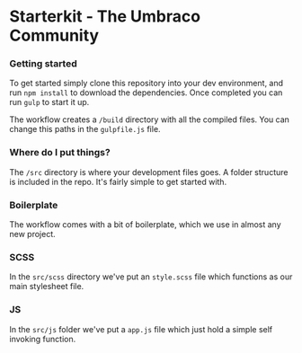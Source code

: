 # Starterkit - The Umbraco Community


### Getting started
To get started simply clone this repository into your dev environment, and run `npm install` to download the dependencies. Once completed you can run `gulp` to start it up.

The workflow creates a `/build` directory with all the compiled files.
You can change this paths in the `gulpfile.js` file.

### Where do I put things?
The `/src` directory is where your development files goes. A folder structure is included in the repo. It's fairly simple to get started with.

### Boilerplate
The workflow comes with a bit of boilerplate, which we use in almost any new project.

### SCSS
In the `src/scss` directory we've put an `style.scss` file which functions as our main stylesheet file.

### JS
In the `src/js` folder we've put a `app.js` file which just hold a simple self invoking function.

